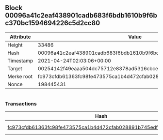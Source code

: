 ## Block 00096a41c2eaf438901cadb683f6bdb1610b9f6bc370bc1594694226c5d2cc80

Attribute | Value
--- | ---
Height | 33486
Hash | 00096a41c2eaf438901cadb683f6bdb1610b9f6bc370bc1594694226c5d2cc80
Timestamp | 2021-04-24T02:03:06+00:00
Target | 00254142f49eaaa504dc75712e8378ad5316cbcead634704b3734b6271167cc4
Merke root | fc973cfdb61363fc98fe473575ca1b4d472cfab028891b745edf70793024e4e9
Nonce | 198445431

```

```

### Transactions

Hash | Amount
--- | ---
[fc973cfdb61363fc98fe473575ca1b4d472cfab028891b745edf70793024e4e9](fc973cfdb61363fc98fe473575ca1b4d472cfab028891b745edf70793024e4e9.md) | 10.00000000 SKEPTI 
